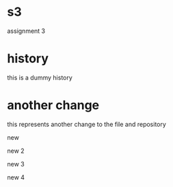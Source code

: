 # s3
assignment 3
# history
this is a dummy history
# another change
this represents another change to the file and repository

new

new 2

new 3

new 4
